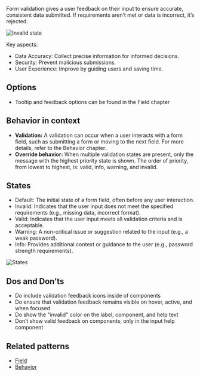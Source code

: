 Form validation gives a user feedback on their input to ensure accurate, consistent data submitted. If requirements aren’t met or data is incorrect, it’s rejected.

![Invalid state](https://www.figma.com/design/wEptRgAezDU1z80Cn3eZ0o/iX-Pattern-Illustrations?node-id=2767-5955&t=IIgjTqoOEP524yAH-4)

Key aspects:

- Data Accuracy: Collect precise information for informed decisions.
- Security: Prevent malicious submissions.
- User Experience: Improve by guiding users and saving time.

## Options
- Tooltip and feedback options can be found in the Field chapter

## Behavior in context
- **Validation:** A validation can occur when a user interacts with a form field, such as submitting a form or moving to the next field. For more details, refer to the Behavior chapter.
- **Override behavior:** When multiple validation states are present, only the message with the highest priority state is shown. The order of priority, from lowest to highest, is: valid, info, warning, and invalid.

## States
- Default: The initial state of a form field, often before any user interaction.
- Invalid: Indicates that the user input does not meet the specified requirements (e.g., missing data, incorrect format).
- Valid: Indicates that the user input meets all validation criteria and is acceptable.
- Warning: A non-critical issue or suggestion related to the input (e.g., a weak password).
- Info: Provides additional context or guidance to the user (e.g., password strength requirements).

![States](https://www.figma.com/design/wEptRgAezDU1z80Cn3eZ0o/iX-Pattern-Illustrations?node-id=2767-5681&t=IIgjTqoOEP524yAH-4)

## Dos and Don’ts
- Do include validation feedback icons inside of components
- Do ensure that validation feedback remains visible on hover, active, and when focused
- Do show the "invalid" color on the label, component, and help text
- Don’t show valid feedback on components, only in the input help component

## Related patterns
- [Field]()
- [Behavior]()
